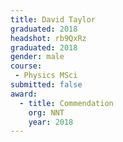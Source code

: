 ```yaml
---
title: David Taylor
graduated: 2018
headshot: rb9QxRz
graduated: 2018
gender: male
course:
 - Physics MSci
submitted: false
award:
  - title: Commendation
    org: NNT
    year: 2018
---
```

